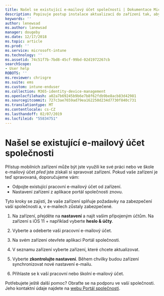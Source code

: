 ```yaml
---
title: Našel se existující e-mailový účet společnosti | Dokumentace Microsoftu
description: Popisuje postup instalace aktualizací do zařízení tak, abyste znovu měli přístup ke svému pracovnímu nebo školnímu e-mailu.
keywords: ''
author: lenewsad
ms.author: lanewsad
manager: dougeby
ms.date: 12/17/2018
ms.topic: article
ms.prod: ''
ms.service: microsoft-intune
ms.technology: ''
ms.assetid: 74c51f7b-7bd8-45cf-99bd-02d1972267cb
searchScope:
- User help
ROBOTS: ''
ms.reviewer: chrisgre
ms.suite: ems
ms.custom: intune-enduser
ms.collection: M365-identity-device-management
ms.openlocfilehash: a02a7b69245b9b6e7b8f62fdb9be8acb83d42981
ms.sourcegitcommit: 727c3ae7659ad79ea162250d234d7730f840c731
ms.translationtype: MT
ms.contentlocale: cs-CZ
ms.lasthandoff: 02/07/2019
ms.locfileid: "55834751"
---
```

# <a name="an-existing-company-email-account-was-found"></a>Našel se existující e-mailový účet společnosti

Přístup mobilních zařízení může být jste využili ke své práci nebo ve škole e-mailový účet *před* jste získali si spravovat zařízení. Pokud vaše zařízení je teď spravovaná, doporučujeme vám:

* Odpojte existující pracovní e-mailový účet od zařízení.
* Nastavení zařízení z aplikace portál společnosti znovu.  

Tyto kroky se zajistí, že vaše zařízení splňuje požadavky na zabezpečení vaší společnosti a, v e-mailech zůstaly zabezpečené.

1.  Na zařízení, přejděte na **nastavení** a najít vašim připojeným účtům. Na zařízení s iOS 11 + například vyberte **heslo & účty**.
 
2. Vyberte a odeberte vaši pracovní e-mailový účet.

3. Na svém zařízení otevřete aplikaci Portál společnosti.  

4. V seznamu zařízení vyberte zařízení, které chcete aktualizovat.

5. Vyberte **zkontrolujte nastavení**. Během chvilky budou zařízení synchronizovat nové nastavení e-mailu.

6. Přihlaste se k vaší pracovní nebo školní e-mailový účet.

Potřebujete ještě další pomoc? Obraťte se na podporu ve vaší společnosti. Jeho kontaktní údaje najdete na [webu Portál společnosti](https://go.microsoft.com/fwlink/?linkid=2010980).
